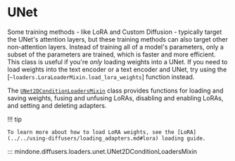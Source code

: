 <!--Copyright 2024 The HuggingFace Team. All rights reserved.

Licensed under the Apache License, Version 2.0 (the "License"); you may not use this file except in compliance with
the License. You may obtain a copy of the License at

http://www.apache.org/licenses/LICENSE-2.0

Unless required by applicable law or agreed to in writing, software distributed under the License is distributed on
an "AS IS" BASIS, WITHOUT WARRANTIES OR CONDITIONS OF ANY KIND, either express or implied. See the License for the
specific language governing permissions and limitations under the License.
-->

# UNet

Some training methods - like LoRA and Custom Diffusion - typically target the UNet's attention layers, but these training methods can also target other non-attention layers. Instead of training all of a model's parameters, only a subset of the parameters are trained, which is faster and more efficient. This class is useful if you're *only* loading weights into a UNet. If you need to load weights into the text encoder or a text encoder and UNet, try using the [`~loaders.LoraLoaderMixin.load_lora_weights`] function instead.

The [`UNet2DConditionLoadersMixin`](unet.md#mindone.diffusers.loaders.unet.UNet2DConditionLoadersMixin) class provides functions for loading and saving weights, fusing and unfusing LoRAs, disabling and enabling LoRAs, and setting and deleting adapters.

!!! tip

    To learn more about how to load LoRA weights, see the [LoRA](../../using-diffusers/loading_adapters.md#lora) loading guide.

::: mindone.diffusers.loaders.unet.UNet2DConditionLoadersMixin